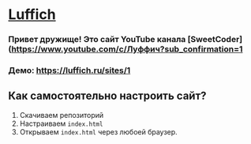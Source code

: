 # [**Luffich**](https://www.youtube.com/c/Луффич?sub_confirmation=1)

### Привет дружище! Это сайт YouTube канала [SweetCoder](https://www.youtube.com/c/Луффич?sub_confirmation=1
### Демо: https://luffich.ru/sites/1

## Как самостоятельно настроить сайт?

1. Скачиваем репозиторий
2. Настраиваем `index.html`
3. Открываем `index.html` через любоей браузер.
